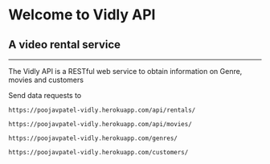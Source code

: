 # Welcome to Vidly API #

## A video rental service ##

---

The Vidly API is a RESTful web service to obtain information on Genre, movies and customers

Send data requests to
```
https://poojavpatel-vidly.herokuapp.com/api/rentals/
```
```
https://poojavpatel-vidly.herokuapp.com/api/movies/
```
```
https://poojavpatel-vidly.herokuapp.com/genres/
```
```
https://poojavpatel-vidly.herokuapp.com/customers/
```
